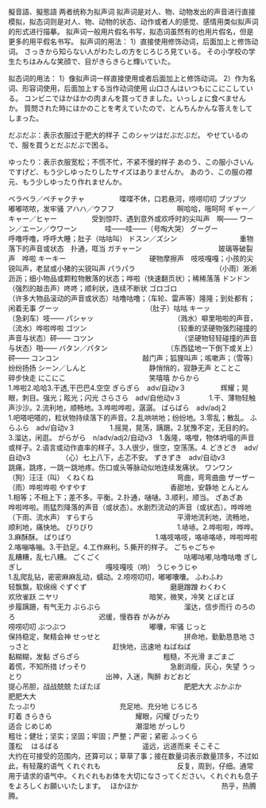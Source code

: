 擬音語、擬態語
两者统称为拟声词
拟声词是对人、物、动物发出的声音进行直接模拟，拟态词则是对人、物、动物的状态、动作或者人的感觉、感情用类似拟声词的形式进行描摹。
拟声词一般用片假名书写，拟态词虽然有的也用片假名，但是更多的用平假名书写。
拟声词的用法：
1）直接使用修饰动词，后面加上と修饰动词。
さっきから知らない人がわたしの方をじろじろ見ている。
その小学校の学生たちはみんな笑顔で、目がきらきらと輝いていた。

拟态词的用法：
1）像拟声词一样直接使用或者后面加上と修饰动词。
2）作为名词、形容词使用，后面加上する当作动词使用
山口さんはいつもにこにこしている。
コンビニでほかほかの肉まんを買ってきました。いっしょに食べませんか。
質問された時にほかのことを考えていたので、とんちんかんな答えをしてしまった。  

だぶだぶ：表示衣服过于肥大的样子
このシャツはだぶだぶだ。
やせているので、服を買うとだぶだぶで困る。

ゆったり：表示衣服宽松；不慌不忙，不紧不慢的样子
あのう、この服小さいんですげど、もう少しゆったりしたサイズはありませんか。
あのう、この服の襟元、もう少しゆったり作れませんか。

ベラベラ／ペチャクチャ　　　　　喋喋不休，口若悬河，唠唠叨叨
ブツブツ　　　　　　　　　　　　嘟嘟哝哝，发牢骚
アハハ／ウフフ　　　　　　　　　啊哈哈，哦呵呵
ギャー／キャー／ヒャー　　　　　受到惊吓、遇到意外或欢呼时的尖叫声　啊——
ワーン／エーン／ウワーン　　　　哇——哇——（号啕大哭）
グーグー　　　　　　　　　　　　呼噜呼噜，呼呼大睡；肚子（咕咕叫）
ドスン／ズシン　　　　　　　　　重物落下的声音或状态　扑通，哐当
ガチャーン　　　　　　　　　　　玻璃等破裂声　哗啦
キーキー　　　　　　　　　　　　硬物摩擦声　吱吱嘎嘎；小孩的尖锐叫声，老鼠或小猪的尖锐叫声
パラパラ　　　　　　　　　　　　（小雨）淅淅沥沥；细小物品或颗粒物散落的状态；哗啦（快速翻页状）；稀稀落落
ドンドン　　　　　　　　　　　　（强烈的敲击声）咚咚；顺利状，连续不断状
ゴロゴロ　　　　　　　　　　　　（许多大物品滚动的声音或状态）咕噜咕噜；（车轮、雷声等）隆隆；到处都有；闲着无事
グーッ　　　　　　　　　　　　　（肚子）咕咕
キーッ　　　　　　　　　　　　　（急刹车）吱——
パシャッ　　　　　　　　　　　　（溅水）噼里啪啦的声音，（流水）哗啦哗啦
ゴツン　　　　　　　　　　　　　（较重的坚硬物强烈碰撞的声音与状态）砰——
コツン　　　　　　　　　　　　　（坚硬物轻轻碰撞的声音与状态）啪——
バタン／パタン　　　　　　　　　（东西猛地一下倒下或关上）砰——
コンコン　　　　　　　　　　　　敲门声；狐狸叫声；咳嗽声；（雪等）纷纷扬扬
シーン／しんと　　　　　　　　　静悄悄的，寂静无声
とことこ　　　　　　　　　　　　碎步快走
にこにこ　　　　　　　　　　　　笑嘻嘻
からから　　　　　　　　　　　　1.哗啦2.哈哈3.干透,干巴巴4.空空
ぎらぎら　adv/自动v３　　　　　辉耀；晃眼，刺目。强光；眩光；闪光
さらさら　adv/自他动v３　　　　1.干、薄物轻触声沙沙。2.流利地，顺畅地。3.哗啦哗啦，潺潺。
ばらばら　adv/adj２　　　　　　1.吧嗒吧嗒的，粒状物持续落下的声音。2.乱哄哄地；纷纷地。3.零乱；散乱。
ふらふら　adv/自动v３　　　　　1.摇晃，晃荡，蹒跚。2.犹豫不定，无目的的。3.溜达，闲逛。
がらがら　n/adv/adj2/自动v3　1.轰隆，咯噔，物体坍塌的声音或样子。2.语言或动作直率的样子。3.人很少，很空，空荡荡。4.
どきどき　adv/自动v3　　　　　（心）七上八下，忐忑不安。
ずきずき　adv/自动v3　　　　　　跳痛，跳疼，一跳一跳地疼。伤口或头等脉动似地连续发痛状。
ワンワン　　                （狗）汪汪（叫）
くねくね　　　　　　　　　　　　弯曲，弯弯曲曲
ザーザー　　　　　　　　　　　　（雨）哗啦哗啦
やすやす　　　　　　　　　　　　香甜地，安静地
とんとん　　　　　　　　　　　　1.相等；不相上下；差不多。平衡。2.扑通，嗵嗵。3.顺利，顺当。
ざあざあ　　　　　　　　　　　　哗啦哗啦。雨猛烈降落的声音（或状态）。水剧烈流动的声音（或状态）。哗哗地（下雨、流水声）
すらすら　　　　　　　　　　　　平滑地流利地，流畅地，顺利地，痛快地。
びりびり　　　　　　　　　　　　1.哧哧。2.哗啦啦，哗哗。3.麻酥酥。
ばりばり　　　　　　　　　　　　1.咯吱咯吱，咯哧咯哧，哗啦哗啦2.咯嘣咯嘣。3.干劲足。4.工作麻利。5.撕开的样子。
ごちゃごちゃ　　　　　　　　　　乱糟糟，乱七八糟。
ごくごく　　　　　　　　　　　　咕嘟咕嘟,咕噜咕噜
ぎしぎし　　　　　　　　　　　　嘎吱嘎吱（响）
うじゃうじゃ　　　　　　　　　　1.乱爬乱钻，密密麻麻乱动，蠕动。2.唠唠叨叨，嘟嘟囔囔。
ふわふわ　　　　　　　　　　　　轻飘飘，软绵绵
ぐずぐず　　　　　　　　　　　　磨磨蹭蹭
わくわく　　　　　　　　　　　　欢欣雀跃
ニヤリ　　　　　　　　　　　　　暗笑，微笑，冷笑
とぼとぼ　　　　　　　　　　　　步履蹒跚，有气无力
ぶらぶら　　　　　　　　　　　　溜达，信步而行
のろのろ　　　　　　　　　　　　迟缓，慢吞吞
がみがみ　　　　　　　　　　　　唠唠叨叨
ぶつぶつ　　　　　　　　　　　　嘟囔，牢骚
じっと　　　　　　　　　　　　　保持稳定，聚精会神
せっせと　　　　　　　　　　　　拼命地，勤勤恳恳地
さっさと　　　　　　　　　　　　赶快地，迅速地
ねばねば　　　　　　　　　　　　黏糊糊，发黏
ざらざら　　　　　　　　　　　　粗糙，不光滑
まごまご　　　　　　　　　　　　着慌，不知所措
げっそり　　　　　　　　　　　　急剧消瘦，灰心，失望
うっとり　　　　　　　　　　　　出神，入迷，陶醉
おどおど　　　　　　　　　　　　提心吊胆，战战兢兢
たぼたぼ　　　　　　　　　　　　肥肥大大
ぶかぶか　　　　　　　　　　　　肥肥大大    
たっぷり　　　　　　　　　　　　充足地、充分地
じろじろ　　　　　　　　　　　　盯着
きらきら　　　　　　　　　　　　耀眼，闪耀
ぴったり　　　　　　　　　　　　适合
じめじめ　　　　　　　　　　　　潮湿地
がっしり　　　　　　　　　　　　粗壮；健壮；坚实；坚固；牢固；严整；严密；紧密
ふっくら　　　　　　　　　　　　蓬松　
はるばる　　　　　　　　　　　　遥远，远道而来
そこそこ　　　　　　　　　　　　大约在可接受的范围内，还算可以；草草了事；接在数量词表示数量顶多，不过如此，有轻蔑的语气
くれぐれも　　　　　　　　　　　反复，周到，仔细。通常用于请求的语气中。くれぐれもお体を大切になさってください。くれぐれも息子をよろしくお願いいたします。　
ほかほか　　　　　　　　　　　　热乎，热腾腾。